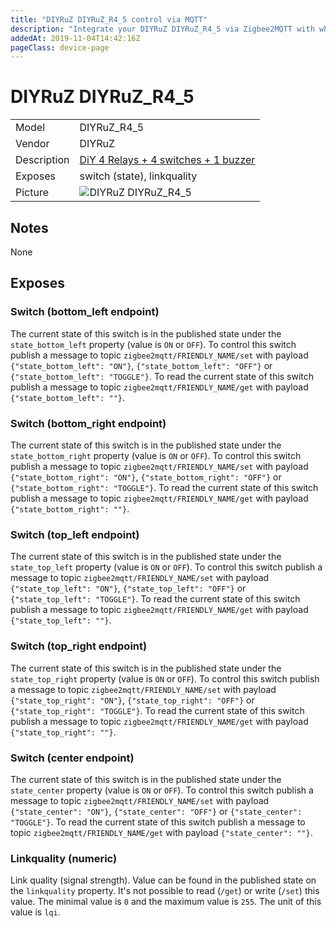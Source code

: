 ```yaml
---
title: "DIYRuZ DIYRuZ_R4_5 control via MQTT"
description: "Integrate your DIYRuZ DIYRuZ_R4_5 via Zigbee2MQTT with whatever smart home infrastructure you are using without the vendors bridge or gateway."
addedAt: 2019-11-04T14:42:16Z
pageClass: device-page
---
```


<!-- !!!! -->
<!-- ATTENTION: This file is auto-generated through docgen! -->
<!-- You can only edit the "## Notes"-Section till next h1 (#) or h2 heading (##). -->
<!-- Do NOT use h1 or h2 heading within "## Notes"-Section. -->
<!-- !!!! -->

# DIYRuZ DIYRuZ_R4_5

|     |     |
|-----|-----|
| Model | DIYRuZ_R4_5  |
| Vendor  | DIYRuZ  |
| Description | [DiY 4 Relays + 4 switches + 1 buzzer](http://modkam.ru/?p=1054) |
| Exposes | switch (state), linkquality |
| Picture | ![DIYRuZ DIYRuZ_R4_5](https://psi-4ward.github.io/zigbee2mqtt.io/images/devices/DIYRuZ_R4_5.jpg) |


<!-- Notes BEGIN: You can edit here -->
## Notes

None

<!-- Notes END: Do not edit below this line -->



## Exposes

### Switch (bottom_left endpoint)
The current state of this switch is in the published state under the `state_bottom_left` property (value is `ON` or `OFF`).
To control this switch publish a message to topic `zigbee2mqtt/FRIENDLY_NAME/set` with payload `{"state_bottom_left": "ON"}`, `{"state_bottom_left": "OFF"}` or `{"state_bottom_left": "TOGGLE"}`.
To read the current state of this switch publish a message to topic `zigbee2mqtt/FRIENDLY_NAME/get` with payload `{"state_bottom_left": ""}`.

### Switch (bottom_right endpoint)
The current state of this switch is in the published state under the `state_bottom_right` property (value is `ON` or `OFF`).
To control this switch publish a message to topic `zigbee2mqtt/FRIENDLY_NAME/set` with payload `{"state_bottom_right": "ON"}`, `{"state_bottom_right": "OFF"}` or `{"state_bottom_right": "TOGGLE"}`.
To read the current state of this switch publish a message to topic `zigbee2mqtt/FRIENDLY_NAME/get` with payload `{"state_bottom_right": ""}`.

### Switch (top_left endpoint)
The current state of this switch is in the published state under the `state_top_left` property (value is `ON` or `OFF`).
To control this switch publish a message to topic `zigbee2mqtt/FRIENDLY_NAME/set` with payload `{"state_top_left": "ON"}`, `{"state_top_left": "OFF"}` or `{"state_top_left": "TOGGLE"}`.
To read the current state of this switch publish a message to topic `zigbee2mqtt/FRIENDLY_NAME/get` with payload `{"state_top_left": ""}`.

### Switch (top_right endpoint)
The current state of this switch is in the published state under the `state_top_right` property (value is `ON` or `OFF`).
To control this switch publish a message to topic `zigbee2mqtt/FRIENDLY_NAME/set` with payload `{"state_top_right": "ON"}`, `{"state_top_right": "OFF"}` or `{"state_top_right": "TOGGLE"}`.
To read the current state of this switch publish a message to topic `zigbee2mqtt/FRIENDLY_NAME/get` with payload `{"state_top_right": ""}`.

### Switch (center endpoint)
The current state of this switch is in the published state under the `state_center` property (value is `ON` or `OFF`).
To control this switch publish a message to topic `zigbee2mqtt/FRIENDLY_NAME/set` with payload `{"state_center": "ON"}`, `{"state_center": "OFF"}` or `{"state_center": "TOGGLE"}`.
To read the current state of this switch publish a message to topic `zigbee2mqtt/FRIENDLY_NAME/get` with payload `{"state_center": ""}`.

### Linkquality (numeric)
Link quality (signal strength).
Value can be found in the published state on the `linkquality` property.
It's not possible to read (`/get`) or write (`/set`) this value.
The minimal value is `0` and the maximum value is `255`.
The unit of this value is `lqi`.

